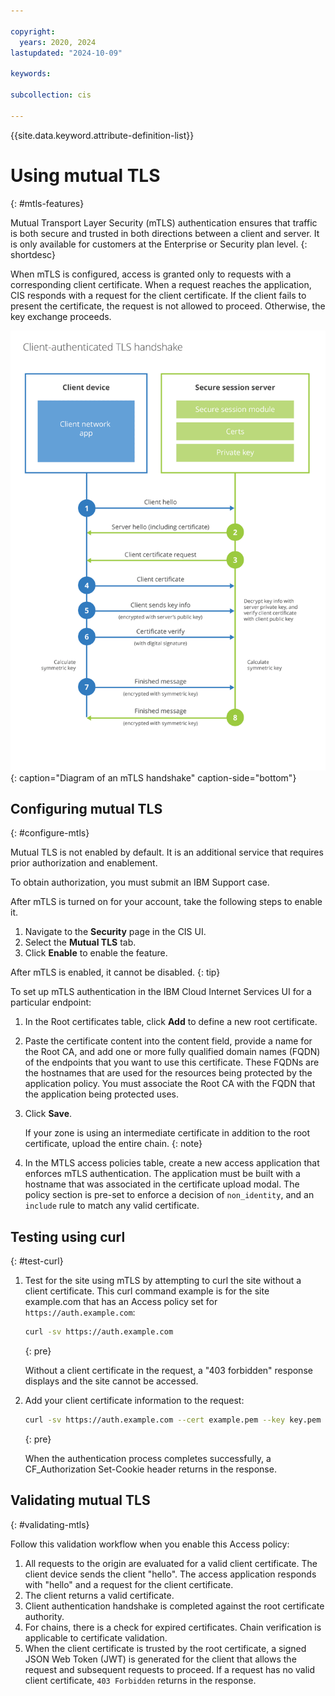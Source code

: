 ```yaml
---

copyright:
  years: 2020, 2024
lastupdated: "2024-10-09"

keywords:

subcollection: cis

---
```


{{site.data.keyword.attribute-definition-list}}

# Using mutual TLS
{: #mtls-features}

Mutual Transport Layer Security (mTLS) authentication ensures that traffic is both secure and trusted in both directions between a client and server. It is only available for customers at the Enterprise or Security plan level.
{: shortdesc}

When mTLS is configured, access is granted only to requests with a corresponding client certificate. When a request reaches the application, CIS responds with a request for the client certificate. If the client fails to present the certificate, the request is not allowed to proceed. Otherwise, the key exchange proceeds.

![Diagram of mTLS handshake](images/mtls-handshake.png "Diagram of mTLS handshake"){: caption="Diagram of an mTLS handshake" caption-side="bottom"}

## Configuring mutual TLS
{: #configure-mtls}

Mutual TLS is not enabled by default. It is an additional service that requires prior authorization and enablement.

To obtain authorization, you must submit an IBM Support case.

After mTLS is turned on for your account, take the following steps to enable it.
1. Navigate to the **Security** page in the CIS UI.
1. Select the **Mutual TLS** tab.
1. Click **Enable** to enable the feature.

After mTLS is enabled, it cannot be disabled.
{: tip}

To set up mTLS authentication in the IBM Cloud Internet Services UI for a particular endpoint:
1. In the Root certificates table, click **Add** to define a new root certificate.
1. Paste the certificate content into the content field, provide a name for the Root CA, and add one or more fully qualified domain names (FQDN) of the endpoints that you want to use this certificate.
   These FQDNs are the hostnames that are used for the resources being protected by the application policy. You must associate the Root CA with the FQDN that the application being protected uses.
1. Click **Save**.

   If your zone is using an intermediate certificate in addition to the root certificate, upload the entire chain.
   {: note}

1. In the MTLS access policies table, create a new access application that enforces mTLS authentication. The application must be built with a hostname that was associated in the certificate upload modal. The policy section is pre-set to enforce a decision of `non_identity`, and an `include` rule to match any valid certificate.

## Testing using curl
{: #test-curl}

1. Test for the site using mTLS by attempting to curl the site without a client certificate.
   This curl command example is for the site example.com that has an Access policy set for `https://auth.example.com`:

   ```bash
   curl -sv https://auth.example.com
   ```
   {: pre}

   Without a client certificate in the request, a "403 forbidden" response displays and the site cannot be accessed.
1. Add your client certificate information to the request:

   ```bash
   curl -sv https://auth.example.com --cert example.pem --key key.pem
   ```
   {: pre}

   When the authentication process completes successfully, a CF_Authorization Set-Cookie header returns in the response.

## Validating mutual TLS
{: #validating-mtls}

Follow this validation workflow when you enable this Access policy:
1. All requests to the origin are evaluated for a valid client certificate.
   The client device sends the client "hello". The access application responds with "hello" and a request for the client certificate.
1. The client returns a valid certificate.
1. Client authentication handshake is completed against the root certificate authority.
1. For chains, there is a check for expired certificates.
   Chain verification is applicable to certificate validation.
1. When the client certificate is trusted by the root certificate, a signed JSON Web Token (JWT) is generated for the client that allows the request and subsequent requests to proceed.
   If a request has no valid client certificate, `403 Forbidden` returns in the response.
